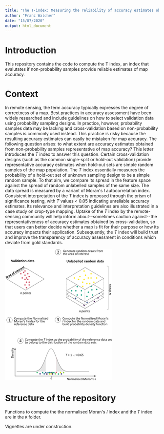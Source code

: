 ```yaml
---
title: "The T-index: Measuring the reliability of accuracy estimates obtained from non-probability samples"
author: "Franz Waldner"
date: "15/07/2020"
output: html_document
---
```


# Introduction

This repository contains the code to compute the T index, an index that evalutates if non-probability samples provide reliable estimates of map accuracy.


# Context

In remote sensing, the term accuracy typically expresses the degree of correctness of a map.  Best practices in accuracy assessment have been widely researched  and include guidelines on how to select validation data using probability sampling designs. In practice, however,  probability samples data may be lacking and cross-validation based on non-probability samples is commonly used instead. This practice is risky because the resulting accuracy estimates can easily be mistaken for map accuracy. The following question arises: to what extent are accuracy estimates obtained from non-probability samples representative of map accuracy? This letter introduces the $T$ index to answer this question. Certain cross-validation designs (such as the common single-split or hold-out validation) provide representative accuracy estimates when hold-out sets are simple random samples of the map population. The $T$ index essentially measures the probability of a hold-out set of unknown sampling design to be a simple random sample. To that aim, we compare its spread in the feature space  against the spread of random unlabelled samples of the same size. The data spread is measured by a variant of Moran's $I$ autocorrelation index. Consistent interpretation of the $T$ index is proposed through the prism of significance testing, with $T$ values $<$ 0.05 indicating unreliable accuracy estimates. Its relevance and interpretation guidelines are also illustrated in a case study on crop-type mapping. Uptake of the $T$ index by the remote-sensing community will help inform about--sometimes caution against--the representativeness of accuracy estimates obtained by cross-validation, so that users can better decide whether a map is fit for their purpose or how its accuracy impacts their application. Subsequently, the $T$ index will build trust and improve the transparency of accuracy assessment in conditions which deviate from gold standards. 


<img src="./images/rationale.png" alt="T"
	title="Procedure to construct theTindex:  1) calculate the normalised Moran’sIindex of thelabelled hold-out set; 3) generate random unlabelled samples from the map population; 3) calculatethe normalised Moran’sIindex of all random unlabelled samples; 4) compute the probability of thelabelled set to belong to the empirical distribution of random unlabelled samples" width="350" />


# Structure of the repository

Functions to compute the the normalised Moran's $I$ index and the $T$ index are in the `R` folder.

Vignettes are under construction.


